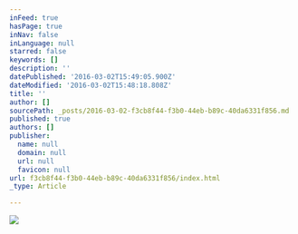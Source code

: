 ```yaml
---
inFeed: true
hasPage: true
inNav: false
inLanguage: null
starred: false
keywords: []
description: ''
datePublished: '2016-03-02T15:49:05.900Z'
dateModified: '2016-03-02T15:48:18.808Z'
title: ''
author: []
sourcePath: _posts/2016-03-02-f3cb8f44-f3b0-44eb-b89c-40da6331f856.md
published: true
authors: []
publisher:
  name: null
  domain: null
  url: null
  favicon: null
url: f3cb8f44-f3b0-44eb-b89c-40da6331f856/index.html
_type: Article

---
```

![](https://s3-us-west-2.amazonaws.com/the-grid-img/p/3e44c3746c97451b0329cf0011a3cd37ccb0e7fc.png)